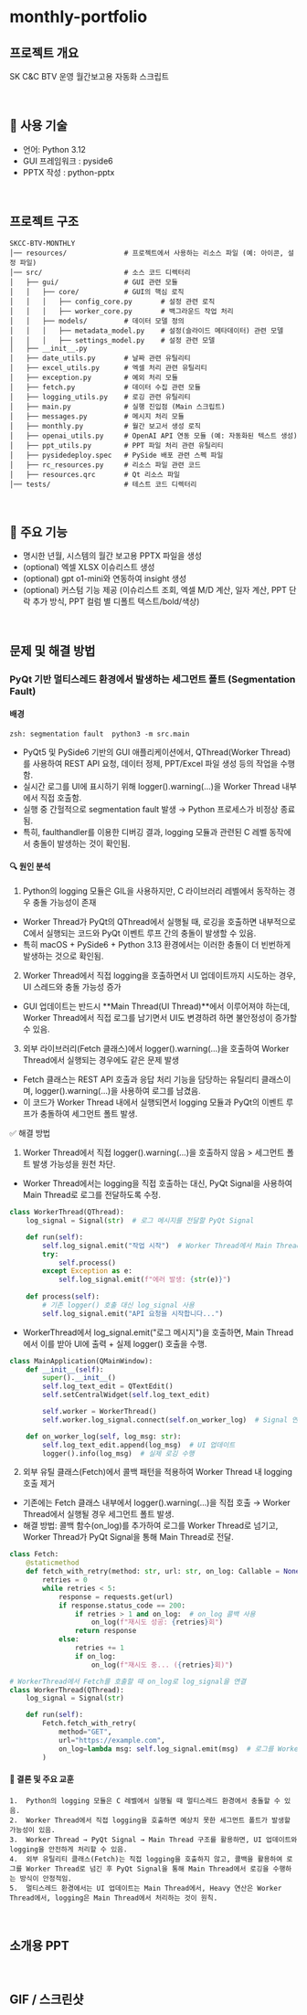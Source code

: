 # monthly-portfolio

## 프로젝트 개요
SK C&C BTV 운영 월간보고용 자동화 스크립트

<br>

## 🔧 사용 기술
- 언어: Python 3.12
- GUI 프레임워크 : pyside6
- PPTX 작성 : python-pptx

<br>

## 프로젝트 구조
```plaintext
SKCC-BTV-MONTHLY
│── resources/              # 프로젝트에서 사용하는 리소스 파일 (예: 아이콘, 설정 파일)
│── src/                    # 소스 코드 디렉터리
│   ├── gui/                # GUI 관련 모듈
│   │   ├── core/           # GUI의 핵심 로직
│   │   │   ├── config_core.py       # 설정 관련 로직
│   │   │   ├── worker_core.py       # 백그라운드 작업 처리
│   │   ├── models/         # 데이터 모델 정의
│   │   │   ├── metadata_model.py    # 설정(슬라이드 메타데이터) 관련 모델
│   │   │   ├── settings_model.py    # 설정 관련 모델
│   ├── __init__.py
│   ├── date_utils.py       # 날짜 관련 유틸리티
│   ├── excel_utils.py      # 엑셀 처리 관련 유틸리티
│   ├── exception.py        # 예외 처리 모듈
│   ├── fetch.py            # 데이터 수집 관련 모듈
│   ├── logging_utils.py    # 로깅 관련 유틸리티
│   ├── main.py             # 실행 진입점 (Main 스크립트)
│   ├── messages.py         # 메시지 처리 모듈
│   ├── monthly.py          # 월간 보고서 생성 로직
│   ├── openai_utils.py     # OpenAI API 연동 모듈 (예: 자동화된 텍스트 생성)
│   ├── ppt_utils.py        # PPT 파일 처리 관련 유틸리티
│   ├── pysidedeploy.spec   # PySide 배포 관련 스펙 파일
│   ├── rc_resources.py     # 리소스 파일 관련 코드
│   ├── resources.qrc       # Qt 리소스 파일
│── tests/                  # 테스트 코드 디렉터리
```

<br>

## 🚀 주요 기능
- 명시한 년월, 시스템의 월간 보고용 PPTX 파일을 생성
- (optional) 엑셀 XLSX 이슈리스트 생성
- (optional) gpt o1-mini와 연동하여 insight 생성
- (optional) 커스텀 기능 제공 (이슈리스트 조회, 엑셀 M/D 계산, 일자 계산, PPT 단락 추가 방식, PPT 컬럼 별 디폴트 텍스트/bold/색상)

<br>

## 문제 및 해결 방법
### PyQt 기반 멀티스레드 환경에서 발생하는 세그먼트 폴트 (Segmentation Fault)

#### 배경
```
zsh: segmentation fault  python3 -m src.main
```
- PyQt5 및 PySide6 기반의 GUI 애플리케이션에서, QThread(Worker Thread)를 사용하여 REST API 요청, 데이터 정제, PPT/Excel 파일 생성 등의 작업을 수행함.
- 실시간 로그를 UI에 표시하기 위해 logger().warning(...)을 Worker Thread 내부에서 직접 호출함.
- 실행 중 간헐적으로 segmentation fault 발생 → Python 프로세스가 비정상 종료됨.
- 특히, faulthandler를 이용한 디버깅 결과, logging 모듈과 관련된 C 레벨 동작에서 충돌이 발생하는 것이 확인됨.

#### 🔍 원인 분석
1.	Python의 logging 모듈은 GIL을 사용하지만, C 라이브러리 레벨에서 동작하는 경우 충돌 가능성이 존재
- Worker Thread가 PyQt의 QThread에서 실행될 때, 로깅을 호출하면 내부적으로 C에서 실행되는 코드와 PyQt 이벤트 루프 간의 충돌이 발생할 수 있음.
- 특히 macOS + PySide6 + Python 3.13 환경에서는 이러한 충돌이 더 빈번하게 발생하는 것으로 확인됨.
2. Worker Thread에서 직접 logging을 호출하면서 UI 업데이트까지 시도하는 경우, UI 스레드와 충돌 가능성 증가
- GUI 업데이트는 반드시 **Main Thread(UI Thread)**에서 이루어져야 하는데, Worker Thread에서 직접 로그를 남기면서 UI도 변경하려 하면 불안정성이 증가할 수 있음.
3. 외부 라이브러리(Fetch 클래스)에서 logger().warning(...)을 호출하여 Worker Thread에서 실행되는 경우에도 같은 문제 발생
- Fetch 클래스는 REST API 호출과 응답 처리 기능을 담당하는 유틸리티 클래스이며, logger().warning(...)을 사용하여 로그를 남겼음.
- 이 코드가 Worker Thread 내에서 실행되면서 logging 모듈과 PyQt의 이벤트 루프가 충돌하여 세그먼트 폴트 발생.

✅ 해결 방법

1. Worker Thread에서 직접 logger().warning(...)을 호출하지 않음 > 세그먼트 폴트 발생 가능성을 원천 차단.
- Worker Thread에서는 logging을 직접 호출하는 대신, PyQt Signal을 사용하여 Main Thread로 로그를 전달하도록 수정.

```python
class WorkerThread(QThread):
    log_signal = Signal(str)  # 로그 메시지를 전달할 PyQt Signal

    def run(self):
        self.log_signal.emit("작업 시작")  # Worker Thread에서 Main Thread로 로그 전송
        try:
            self.process()
        except Exception as e:
            self.log_signal.emit(f"에러 발생: {str(e)}")
    
    def process(self):
        # 기존 logger() 호출 대신 log_signal 사용
        self.log_signal.emit("API 요청을 시작합니다...")
```
- WorkerThread에서 log_signal.emit("로그 메시지")을 호출하면, Main Thread에서 이를 받아 UI에 출력 + 실제 logger() 호출을 수행.

```python
class MainApplication(QMainWindow):
    def __init__(self):
        super().__init__()
        self.log_text_edit = QTextEdit()
        self.setCentralWidget(self.log_text_edit)

        self.worker = WorkerThread()
        self.worker.log_signal.connect(self.on_worker_log)  # Signal 연결

    def on_worker_log(self, log_msg: str):
        self.log_text_edit.append(log_msg)  # UI 업데이트
        logger().info(log_msg)  # 실제 로깅 수행
```

2. 외부 유틸 클래스(Fetch)에서 콜백 패턴을 적용하여 Worker Thread 내 logging 호출 제거
- 기존에는 Fetch 클래스 내부에서 logger().warning(...)을 직접 호출 → Worker Thread에서 실행될 경우 세그먼트 폴트 발생.
- 해결 방법: 콜백 함수(on_log)를 추가하여 로그를 Worker Thread로 넘기고, Worker Thread가 PyQt Signal을 통해 Main Thread로 전달.
```python
class Fetch:
    @staticmethod
    def fetch_with_retry(method: str, url: str, on_log: Callable = None):
        retries = 0
        while retries < 5:
            response = requests.get(url)
            if response.status_code == 200:
                if retries > 1 and on_log:  # on_log 콜백 사용
                    on_log(f"재시도 성공: {retries}회")
                return response
            else:
                retries += 1
                if on_log:
                    on_log(f"재시도 중... ({retries}회)")

# WorkerThread에서 Fetch를 호출할 때 on_log로 log_signal을 연결
class WorkerThread(QThread):
    log_signal = Signal(str)

    def run(self):
        Fetch.fetch_with_retry(
            method="GET",
            url="https://example.com",
            on_log=lambda msg: self.log_signal.emit(msg)  # 로그를 WorkerThread의 Signal로 전달
        )
```
#### 📌 결론 및 주요 교훈
	1.	Python의 logging 모듈은 C 레벨에서 실행될 때 멀티스레드 환경에서 충돌할 수 있음.
	2.	Worker Thread에서 직접 logging을 호출하면 예상치 못한 세그먼트 폴트가 발생할 가능성이 있음.
	3.	Worker Thread → PyQt Signal → Main Thread 구조를 활용하면, UI 업데이트와 logging을 안전하게 처리할 수 있음.
	4.	외부 유틸리티 클래스(Fetch)는 직접 logging을 호출하지 않고, 콜백을 활용하여 로그를 Worker Thread로 넘긴 후 PyQt Signal을 통해 Main Thread에서 로깅을 수행하는 방식이 안정적임.
	5.	멀티스레드 환경에서는 UI 업데이트는 Main Thread에서, Heavy 연산은 Worker Thread에서, logging은 Main Thread에서 처리하는 것이 원칙.

<br>

## 소개용 PPT

<br>

## GIF / 스크린샷
